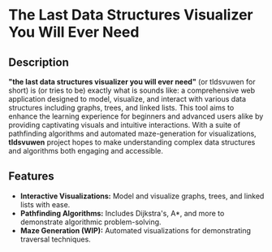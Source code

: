 # The Last Data Structures Visualizer You Will Ever Need

## Description

**"the last data structures visualizer you will ever need"** (or tldsvuwen for short) is (or tries to be) exactly what is sounds like: a comprehensive web application designed to model, visualize, and interact with various data structures including graphs, trees, and linked lists. This tool aims to enhance the learning experience for beginners and advanced users alike by providing captivating visuals and intuitive interactions. With a suite of pathfinding algorithms and automated maze-generation for visualizations, **tldsvuwen** project hopes to make understanding complex data structures and algorithms both engaging and accessible.

## Features

- **Interactive Visualizations:** Model and visualize graphs, trees, and linked lists with ease.
- **Pathfinding Algorithms:** Includes Dijkstra's, A*, and more to demonstrate algorithmic problem-solving.
- **Maze Generation (WIP):** Automated visualizations for demonstrating traversal techniques.
